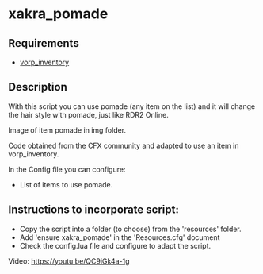 # xakra_pomade
## Requirements
- [vorp_inventory](https://github.com/VORPCORE/vorp_inventory-lua)

## Description
With this script you can use pomade (any item on the list) and it will change the hair style with pomade, just like RDR2 Online.

Image of item pomade in img folder.

Code obtained from the CFX community and adapted to use an item in vorp_inventory.

In the Config file you can configure:
- List of items to use pomade.

## Instructions to incorporate script:
- Copy the script into a folder (to choose) from the 'resources' folder.
- Add 'ensure xakra_pomade' in the 'Resources.cfg' document
- Check the config.lua file and configure to adapt the script.

Video: https://youtu.be/QC9iGk4a-1g




